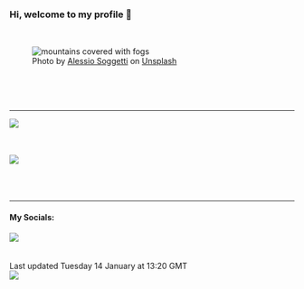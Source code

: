 <h3>Hi, welcome to my profile 👋</h3>

<br />
<figure>
  <img
    src="https://images.unsplash.com/photo-1508108712903-49b7ef9b1df8?crop=entropy&cs=tinysrgb&fit=max&fm=jpg&ixid=M3wyNzQ3MDB8MHwxfHJhbmRvbXx8fHx8fHx8fDE3MzY4NTc3OTN8&ixlib=rb-4.0.3&q=80&w=1080&auto=format"
    alt="mountains covered with fogs" 
  />
  <figcaption>Photo by <a
    href="https://unsplash.com/@asoggetti?utm_source=Profile%20readme&utm_medium=referral">Alessio Soggetti</a> on <a
    href="https://unsplash.com/?utm_source=Profile%20readme&utm_medium=referral">Unsplash</a></figcaption>
</figure>




  <br /><br /><br />

<hr />
<img
  src="https://github-readme-stats.vercel.app/api?username=shanelucy&show_icons=true&theme=calm"
/>
<br /><br /><br />

<img 
  src="https://github-readme-stats.vercel.app/api/top-langs/?username=shanelucy&theme=calm"
/>
<br /><br /><br /><br />
<hr />
<h4>My Socials:</h4>
<a href="https://uk.linkedin.com/in/shane-lucy-4735b616a">
  <img
    src="https://img.shields.io/badge/linkedin%20-%230077B5.svg?&style=for-the-badge&logo=linkedin&logoColor=white"
  />
</a>
<br /><br /><br />
Last updated Tuesday 14 January at 13:20 GMT
<br />
<img
  src="https://github.com/ShaneLucy/ShaneLucy/workflows/README%20build/badge.svg"
/>
